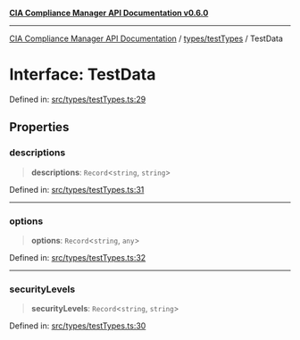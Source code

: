 [**CIA Compliance Manager API Documentation v0.6.0**](../../../README.md)

***

[CIA Compliance Manager API Documentation](../../../modules.md) / [types/testTypes](../README.md) / TestData

# Interface: TestData

Defined in: [src/types/testTypes.ts:29](https://github.com/Hack23/cia-compliance-manager/blob/ca083b463223765b22422b66b3a43930241849bd/src/types/testTypes.ts#L29)

## Properties

### descriptions

> **descriptions**: `Record`\<`string`, `string`\>

Defined in: [src/types/testTypes.ts:31](https://github.com/Hack23/cia-compliance-manager/blob/ca083b463223765b22422b66b3a43930241849bd/src/types/testTypes.ts#L31)

***

### options

> **options**: `Record`\<`string`, `any`\>

Defined in: [src/types/testTypes.ts:32](https://github.com/Hack23/cia-compliance-manager/blob/ca083b463223765b22422b66b3a43930241849bd/src/types/testTypes.ts#L32)

***

### securityLevels

> **securityLevels**: `Record`\<`string`, `string`\>

Defined in: [src/types/testTypes.ts:30](https://github.com/Hack23/cia-compliance-manager/blob/ca083b463223765b22422b66b3a43930241849bd/src/types/testTypes.ts#L30)

